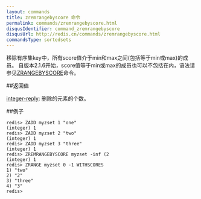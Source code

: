 ```yaml
---
layout: commands
title: zremrangebyscore 命令
permalink: commands/zremrangebyscore.html
disqusIdentifier: command_zremrangebyscore
disqusUrl: http://redis.cn/commands/zremrangebyscore.html
commandsType: sortedsets
---
```


移除有序集key中，所有score值介于min和max之间(包括等于min或max)的成员。
自版本2.1.6开始，score值等于min或max的成员也可以不包括在内，语法请参见[ZRANGEBYSCORE](/commands/zrangebyscore.html)命令。

##返回值

[integer-reply](/topics/protocol#integer-reply): 删除的元素的个数。

##例子

	redis> ZADD myzset 1 "one"
	(integer) 1
	redis> ZADD myzset 2 "two"
	(integer) 1
	redis> ZADD myzset 3 "three"
	(integer) 1
	redis> ZREMRANGEBYSCORE myzset -inf (2
	(integer) 1
	redis> ZRANGE myzset 0 -1 WITHSCORES
	1) "two"
	2) "2"
	3) "three"
	4) "3"
	redis> 